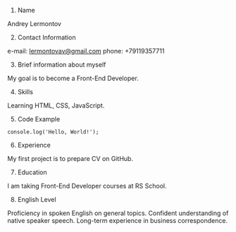 1. Name

Andrey Lermontov


2. Contact Information

e-mail: lermontovav@gmail.com
phone: +79119357711


3. Brief information about myself

My goal is to become a Front-End Developer.


4. Skills

Learning HTML, CSS, JavaScript.


5. Code Example

`console.log('Hello, World!');`


6. Experience

My first project is to prepare CV on GitHub.


7. Education

I am taking Front-End Developer courses at RS School.


8. English Level

Proficiency in spoken English on general topics.
Confident understanding of native speaker speech.
Long-term experience in business correspondence.